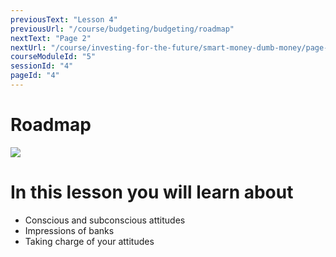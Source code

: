 ```yaml
---
previousText: "Lesson 4"
previousUrl: "/course/budgeting/budgeting/roadmap"
nextText: "Page 2"
nextUrl: "/course/investing-for-the-future/smart-money-dumb-money/page-two"
courseModuleId: "5"
sessionId: "4"
pageId: "4"
---
```



# Roadmap

<img src="/assets/img/roadmap.png" />

# In this lesson you will learn about

- Conscious and subconscious attitudes
- Impressions of banks
- Taking charge of your attitudes